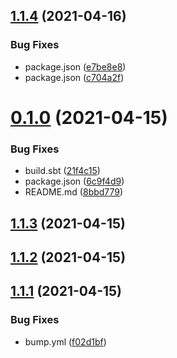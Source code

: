 ## [1.1.4](https://github.com/j5ik2o/sw4jj/compare/v0.1.0...v1.1.4) (2021-04-16)


### Bug Fixes

* package.json ([e7be8e8](https://github.com/j5ik2o/sw4jj/commit/e7be8e8a846301131152241acf99ab717f50d41c))
* package.json ([c704a2f](https://github.com/j5ik2o/sw4jj/commit/c704a2f4f4cd80c347a122cb2322e976dfac9c1e))



# [0.1.0](https://github.com/j5ik2o/sw4jj/compare/v1.1.3...v0.1.0) (2021-04-15)


### Bug Fixes

* build.sbt ([21f4c15](https://github.com/j5ik2o/sw4jj/commit/21f4c15a1606b6d1be66bd0a7b422935b8f2b08d))
* package.json ([6c9f4d9](https://github.com/j5ik2o/sw4jj/commit/6c9f4d963ab65b12af9a01801e495a034579316e))
* README.md ([8bbd779](https://github.com/j5ik2o/sw4jj/commit/8bbd779318d5d0514095e44710f9bdea0db6c11d))



## [1.1.3](https://github.com/j5ik2o/sw4jj/compare/v1.1.2...v1.1.3) (2021-04-15)



## [1.1.2](https://github.com/j5ik2o/sw4jj/compare/v1.1.1...v1.1.2) (2021-04-15)



## [1.1.1](https://github.com/j5ik2o/sw4jj/compare/v1.1.0...v1.1.1) (2021-04-15)


### Bug Fixes

* bump.yml ([f02d1bf](https://github.com/j5ik2o/sw4jj/commit/f02d1bfe73bdd083c9c915b96226e53373ecaa0c))



